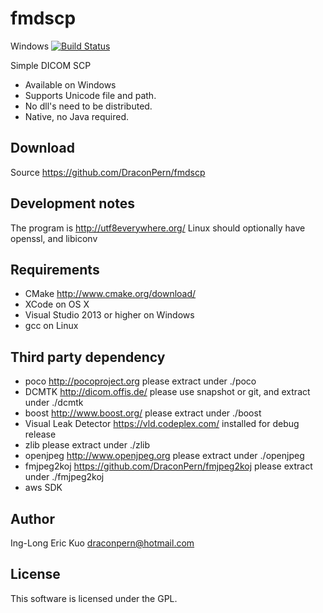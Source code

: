 # fmdscp
Windows [![Build Status](http://home.draconpern.com:8080/buildStatus/icon?job=fmdscp.debug)](http://home.draconpern.com:8080/job/fmdscp.debug)

Simple DICOM SCP

- Available on Windows
- Supports Unicode file and path.
- No dll's need to be distributed.
- Native, no Java required.

## Download
Source https://github.com/DraconPern/fmdscp

## Development notes
The program is http://utf8everywhere.org/
Linux should optionally have openssl, and libiconv

## Requirements
- CMake http://www.cmake.org/download/
- XCode on OS X
- Visual Studio 2013 or higher on Windows
- gcc on Linux

## Third party dependency
- poco http://pocoproject.org please extract under ./poco
- DCMTK http://dicom.offis.de/ please use snapshot or git, and extract under ./dcmtk
- boost http://www.boost.org/ please extract under ./boost
- Visual Leak Detector https://vld.codeplex.com/ installed for debug release
- zlib please extract under ./zlib
- openjpeg http://www.openjpeg.org please extract under ./openjpeg
- fmjpeg2koj https://github.com/DraconPern/fmjpeg2koj please extract under ./fmjpeg2koj
- aws SDK

## Author
Ing-Long Eric Kuo <draconpern@hotmail.com>

## License
This software is licensed under the GPL.
